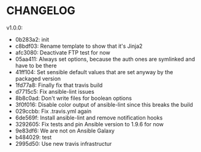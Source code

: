 CHANGELOG
=========

v1.0.0:

* 0b283a2: init
* c8bdf03: Rename template to show that it's Jinja2
* afc3080: Deactivate FTP test for now
* 05aa411: Always set options, because the auth ones are symlinked and have to be there
* 41ff104: Set sensible default values that are set anyway by the packaged version
* 1fd77a8: Finally fix that travis build
* d7715c5: Fix ansible-lint issues
* 8b8c0ad: Don't write files for boolean options
* 3f0f016: Disable color output of ansible-lint since this breaks the build
* 029ccbb: Fix .travis.yml again
* 6de569f: Install ansible-lint and remove notification hooks
* 3292605: Fix tests and pin Ansible version to 1.9.6 for now
* 9e83df6: We are not on Ansible Galaxy
* b484029: test
* 2995d50: Use new travis infrastructur

